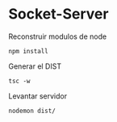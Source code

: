 
# Socket-Server

Reconstruir modulos de node
```
npm install
```

Generar el DIST
```
tsc -w
```

Levantar servidor
```
nodemon dist/
```

